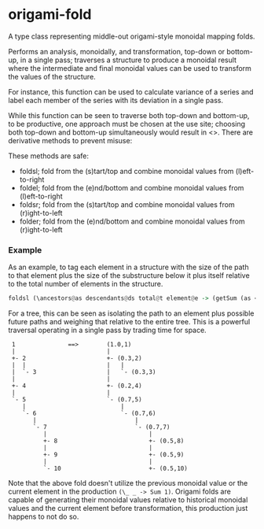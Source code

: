 # origami-fold

A type class representing middle-out origami-style monoidal mapping folds.

Performs an analysis, monoidally, and transformation, top-down or bottom-up, in a single pass; traverses a structure to produce a monoidal result where the intermediate and final monoidal values can be used to transform the values of the structure. 

For instance, this function can be used to calculate variance of a series and label each member of the series with its deviation in a single pass.

While this function can be seen to traverse both top-down and bottom-up, to be productive, one approach must be chosen at the use site; choosing both top-down and bottom-up simultaneously would result in <<loop>>. There are derivative methods to prevent misuse:

These methods are safe:
* foldsl; fold from the (s)tart/top and combine monoidal values from (l)eft-to-right
* foldel; fold from the (e)nd/bottom and combine monoidal values from (l)eft-to-right
* foldsr; fold from the (s)tart/top and combine monoidal values from (r)ight-to-left
* folder; fold from the (e)nd/bottom and combine monoidal values from (r)ight-to-left

### Example

As an example, to tag each element in a structure with the size of the path to that element plus the size of the substructure below it plus itself relative to the total number of elements in the structure.

```haskell
foldsl (\ancestors@as descendants@ds total@t element@e -> (getSum (as <> cs <> Sum 1) / getSum t,e)) (\_ _ -> Sum 1)
```

For a tree, this can be seen as isolating the path to an element plus possible future paths and weighing that relative to the entire tree. This is a powerful traversal operating in a single pass by trading time for space.

```
 1               ==>        (1.0,1)
 |                          |
 +- 2                       +- (0.3,2)
 |  |                       |   |
 |  `- 3                    |   `- (0.3,3)
 |                          |
 +- 4                       +- (0.2,4)
 |                          |
 `- 5                       `- (0.7,5)
    |                           |
    `- 6                        `- (0.7,6)
       |                            |
       `- 7                         `- (0.7,7)
          |                             |
          +- 8                          +- (0.5,8)
          |                             |
          +- 9                          +- (0.5,9)
          |                             |
          `- 10                         +- (0.5,10)
```

Note that the above fold doesn't utilize the previous monoidal value or the current element in the production `(\_ _ -> Sum 1)`. Origami folds are capable of generating their monoidal values relative to historical monoidal values and the current element before transformation, this production just happens to not do so.
